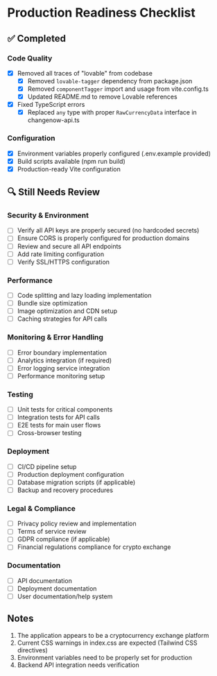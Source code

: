# Production Readiness Checklist

## ✅ Completed

### Code Quality
- [x] Removed all traces of "lovable" from codebase
  - [x] Removed `lovable-tagger` dependency from package.json
  - [x] Removed `componentTagger` import and usage from vite.config.ts
  - [x] Updated README.md to remove Lovable references

- [x] Fixed TypeScript errors
  - [x] Replaced `any` type with proper `RawCurrencyData` interface in changenow-api.ts

### Configuration
- [x] Environment variables properly configured (.env.example provided)
- [x] Build scripts available (npm run build)
- [x] Production-ready Vite configuration

## 🔍 Still Needs Review

### Security & Environment
- [ ] Verify all API keys are properly secured (no hardcoded secrets)
- [ ] Ensure CORS is properly configured for production domains
- [ ] Review and secure all API endpoints
- [ ] Add rate limiting configuration
- [ ] Verify SSL/HTTPS configuration

### Performance
- [ ] Code splitting and lazy loading implementation
- [ ] Bundle size optimization
- [ ] Image optimization and CDN setup
- [ ] Caching strategies for API calls

### Monitoring & Error Handling
- [ ] Error boundary implementation
- [ ] Analytics integration (if required)
- [ ] Error logging service integration
- [ ] Performance monitoring setup

### Testing
- [ ] Unit tests for critical components
- [ ] Integration tests for API calls
- [ ] E2E tests for main user flows
- [ ] Cross-browser testing

### Deployment
- [ ] CI/CD pipeline setup
- [ ] Production deployment configuration
- [ ] Database migration scripts (if applicable)
- [ ] Backup and recovery procedures

### Legal & Compliance
- [ ] Privacy policy review and implementation
- [ ] Terms of service review
- [ ] GDPR compliance (if applicable)
- [ ] Financial regulations compliance for crypto exchange

### Documentation
- [ ] API documentation
- [ ] Deployment documentation
- [ ] User documentation/help system

## Notes

1. The application appears to be a cryptocurrency exchange platform
2. Current CSS warnings in index.css are expected (Tailwind CSS directives)
3. Environment variables need to be properly set for production
4. Backend API integration needs verification